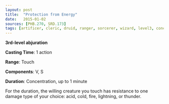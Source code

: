 ```yaml
---
layout: post
title:  "Protection from Energy"
date:   2015-01-02
sources: [PHB.270, SRD.173]
tags: [artificer, cleric, druid, ranger, sorcerer, wizard, level3, concentration, abjuration]
---
```


**3rd-level abjuration**

**Casting Time**: 1 action

**Range**: Touch

**Components**: V, S

**Duration**: Concentration, up to 1 minute

For the duration, the willing creature you touch has resistance to one damage type of your choice: acid, cold, fire, lightning, or thunder.
